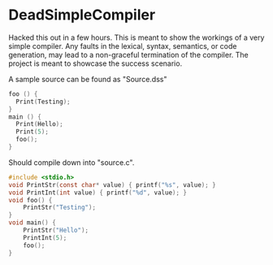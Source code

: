 # DeadSimpleCompiler
Hacked this out in a few hours. This is meant to show the workings of a very simple compiler. Any faults in the lexical, syntax, semantics, or code generation, may lead to a non-graceful termination of the compiler.
The project is meant to showcase the success scenario.

A sample source can be found as "Source.dss"

```c
foo () {
  Print(Testing);
}
main () {
  Print(Hello);
  Print(5);
  foo();
}
```

Should compile down into "source.c".

```c
#include <stdio.h>
void PrintStr(const char* value) { printf("%s", value); }
void PrintInt(int value) { printf("%d", value); }
void foo() {
	PrintStr("Testing");
}
void main() {
	PrintStr("Hello");
	PrintInt(5);
	foo();
}

```

